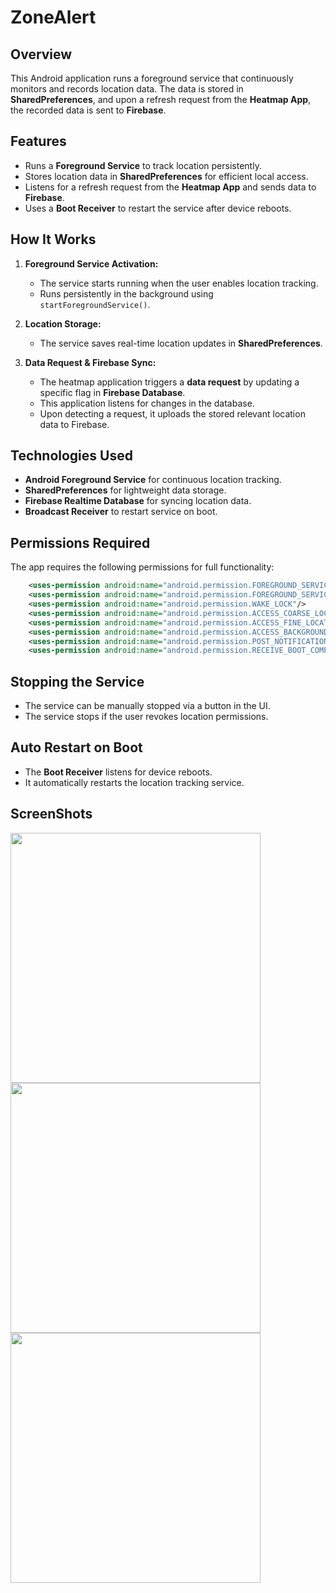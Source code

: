 # ZoneAlert

## Overview
This Android application runs a foreground service that continuously monitors and records location data. The data is stored in **SharedPreferences**, and upon a refresh request from the **Heatmap App**, the recorded data is sent to **Firebase**.

## Features
- Runs a **Foreground Service** to track location persistently.
- Stores location data in **SharedPreferences** for efficient local access.
- Listens for a refresh request from the **Heatmap App** and sends data to **Firebase**.
- Uses a **Boot Receiver** to restart the service after device reboots.

## How It Works
1. **Foreground Service Activation:**
   - The service starts running when the user enables location tracking.
   - Runs persistently in the background using `startForegroundService()`.
   
2. **Location Storage:**
   - The service saves real-time location updates in **SharedPreferences**.

3. **Data Request & Firebase Sync:**
   - The heatmap application triggers a **data request** by updating a specific flag in **Firebase Database**.
   - This application listens for changes in the database.
   - Upon detecting a request, it uploads the stored relevant location data to Firebase.

## Technologies Used
- **Android Foreground Service** for continuous location tracking.
- **SharedPreferences** for lightweight data storage.
- **Firebase Realtime Database** for syncing location data.
- **Broadcast Receiver** to restart service on boot.

## Permissions Required
The app requires the following permissions for full functionality:

```xml
    <uses-permission android:name="android.permission.FOREGROUND_SERVICE" />
    <uses-permission android:name="android.permission.FOREGROUND_SERVICE_LOCATION" />
    <uses-permission android:name="android.permission.WAKE_LOCK"/>
    <uses-permission android:name="android.permission.ACCESS_COARSE_LOCATION"/>
    <uses-permission android:name="android.permission.ACCESS_FINE_LOCATION"/>
    <uses-permission android:name="android.permission.ACCESS_BACKGROUND_LOCATION"/>
    <uses-permission android:name="android.permission.POST_NOTIFICATIONS" />
    <uses-permission android:name="android.permission.RECEIVE_BOOT_COMPLETED" />
```

## Stopping the Service
- The service can be manually stopped via a button in the UI.
- The service stops if the user revokes location permissions.

## Auto Restart on Boot
- The **Boot Receiver** listens for device reboots.
- It automatically restarts the location tracking service.

## ScreenShots
<img src="https://github.com/user-attachments/assets/a7c9e830-80fe-4283-98ba-b11ab7816644" style="height:400px;"/>
<img src="https://github.com/user-attachments/assets/8a63b2f5-01cd-4b92-a4a8-689ba872037b" style="height:400px;"/>
<img src="https://github.com/user-attachments/assets/2f195eb2-df5d-4cfe-b7bf-a8cbf3226bec" style="height:400px;"/>
